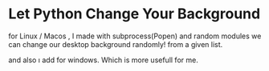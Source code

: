 # Let Python Change Your Background
 for Linux / Macos , I made with subprocess(Popen) and random modules we can change our desktop background randomly! from a given list.

and also ı add for windows. Which is more usefull for me.
